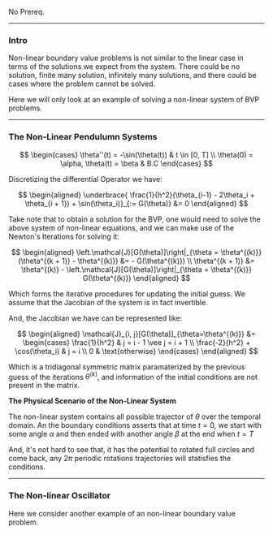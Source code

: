 No Prereq. 

---
### **Intro**

Non-linear boundary value problems is not similar to the linear case in terms of the solutions we expect from the system. There could be no solution, finite many solution, infinitely many solutions, and there could be cases where the problem cannot be solved. 

Here we will only look at an example of solving a non-linear system of BVP problems. 

---
### **The Non-Linear Pendulumn Systems**

$$
\begin{cases}
    \theta''(t) = -\sin(\theta(t)) & t \in [0, T]
    \\
    \theta(0) = \alpha, \theta(t) = \beta & B.C
\end{cases}
$$

Discretizing the differential Operator we have: 

$$
\begin{aligned}
   \underbrace{ \frac{1}{h^2}(\theta_{i-1} - 2\theta_i + \theta_{i + 1})
    +
    \sin(\theta_i)}_{:= G(\theta)} &= 0
\end{aligned}
$$

Take note that to obtain a solution for the BVP, one would need to solve the above system of non-linear equations, and we can make use of the Newton's Iterations for solving it: 

$$
\begin{aligned}
    \left.\mathcal{J}[G(\theta)]\right|_{\theta = \theta^{(k)}}
    (\theta^{(k + 1)} - \theta^{(k)}) &= 
    - G(\theta^{(k)})
    \\
    \theta^{(k + 1)} &= 
    \theta^{(k)} - \left.\mathcal{J}[G(\theta)]\right|_{\theta = \theta^{(k)}} G(\theta^{(k)})
\end{aligned}
$$

Which forms the iterative procedures for updating the initial guess. We assume that the Jacobian of the system is in fact invertible. 

And, the Jacobian we have can be represented like: 

$$
\begin{aligned}
    \mathcal{J}_{i, j}[G(\theta)]_{\theta=\theta^{(k)}} &= 
    \begin{cases}
        \frac{1}{h^2} &  j = i - 1 \vee j = i + 1
        \\
        \frac{-2}{h^2} + \cos(\theta_i) & j = i
        \\
        0   & \text{otherwise}
    \end{cases}
\end{aligned}
$$

Which is a tridiagonal symmetric matrix paramaterized by the previous guess of the iterations $\theta^{(k)}$, and information of the initial conditions are not present in the matrix. 

**The Physical Scenario of the Non-Linear System**

The non-linear system contains all possible trajector of $\theta$ over the temporal domain. An the boundary conditions asserts that at time $t = 0$, we start with some angle $\alpha$ and then ended with another angle $\beta$ at the end when $t = T$

And, it's not hard to see that, it has the potential to rotated full circles and come back, any $2\pi$ periodic rotations trajectories will statisfies the conditions. 

---
### **The Non-linear Oscillator**

Here we consider another example of an non-linear boundary value problem. 



